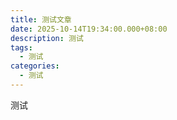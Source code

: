 ```yaml
---
title: 测试文章
date: 2025-10-14T19:34:00.000+08:00
description: 测试
tags:
  - 测试
categories:
  - 测试
---
```

测试
